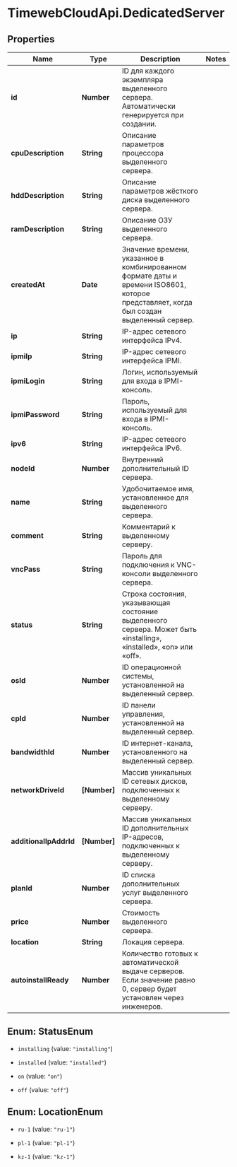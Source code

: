 # TimewebCloudApi.DedicatedServer

## Properties

Name | Type | Description | Notes
------------ | ------------- | ------------- | -------------
**id** | **Number** | ID для каждого экземпляра выделенного сервера. Автоматически генерируется при создании. | 
**cpuDescription** | **String** | Описание параметров процессора выделенного сервера. | 
**hddDescription** | **String** | Описание параметров жёсткого диска выделенного сервера. | 
**ramDescription** | **String** | Описание ОЗУ выделенного сервера. | 
**createdAt** | **Date** | Значение времени, указанное в комбинированном формате даты и времени ISO8601, которое представляет, когда был создан выделенный сервер. | 
**ip** | **String** | IP-адрес сетевого интерфейса IPv4. | 
**ipmiIp** | **String** | IP-адрес сетевого интерфейса IPMI. | 
**ipmiLogin** | **String** | Логин, используемый для входа в IPMI-консоль. | 
**ipmiPassword** | **String** | Пароль, используемый для входа в IPMI-консоль. | 
**ipv6** | **String** | IP-адрес сетевого интерфейса IPv6. | 
**nodeId** | **Number** | Внутренний дополнительный ID сервера. | 
**name** | **String** | Удобочитаемое имя, установленное для выделенного сервера. | 
**comment** | **String** | Комментарий к выделенному серверу. | 
**vncPass** | **String** | Пароль для подключения к VNC-консоли выделенного сервера. | 
**status** | **String** | Строка состояния, указывающая состояние выделенного сервера. Может быть «installing», «installed», «on» или «off». | 
**osId** | **Number** | ID операционной системы, установленной на выделенный сервер. | 
**cpId** | **Number** | ID панели управления, установленной на выделенный сервер. | 
**bandwidthId** | **Number** | ID интернет-канала, установленного на выделенный сервер. | 
**networkDriveId** | **[Number]** | Массив уникальных ID сетевых дисков, подключенных к выделенному серверу. | 
**additionalIpAddrId** | **[Number]** | Массив уникальных ID дополнительных IP-адресов, подключенных к выделенному серверу. | 
**planId** | **Number** | ID списка дополнительных услуг выделенного сервера. | 
**price** | **Number** | Стоимость выделенного сервера. | 
**location** | **String** | Локация сервера. | 
**autoinstallReady** | **Number** | Количество готовых к автоматической выдаче серверов. Если значение равно 0, сервер будет установлен через инженеров. | 



## Enum: StatusEnum


* `installing` (value: `"installing"`)

* `installed` (value: `"installed"`)

* `on` (value: `"on"`)

* `off` (value: `"off"`)





## Enum: LocationEnum


* `ru-1` (value: `"ru-1"`)

* `pl-1` (value: `"pl-1"`)

* `kz-1` (value: `"kz-1"`)




